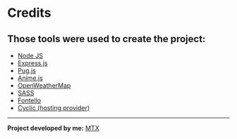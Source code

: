 # Credits

## Those tools were used to create the project:

- [Node JS](https://github.com/nodejs/node)
- [Express.js](http://expressjs.com/)
- [Pug.js](https://pugjs.org/)
- [Anime.js](https://github.com/juliangarnier/anime)
- [OpenWeatherMap](https://openweathermap.org/)
- [SASS](https://sass-lang.com/)
- [Fontello](https://fontello.com/)
- [Cyclic (hosting provider)](https://www.cyclic.sh/)

<hr>

**Project developed by me:** [MTX](https://github.com/Martimex/)
